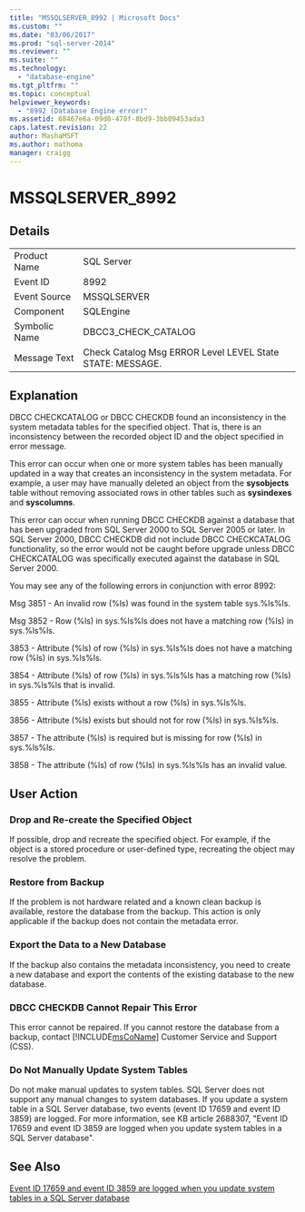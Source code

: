 ```yaml
---
title: "MSSQLSERVER_8992 | Microsoft Docs"
ms.custom: ""
ms.date: "03/06/2017"
ms.prod: "sql-server-2014"
ms.reviewer: ""
ms.suite: ""
ms.technology: 
  - "database-engine"
ms.tgt_pltfrm: ""
ms.topic: conceptual
helpviewer_keywords: 
  - "8992 (Database Engine error)"
ms.assetid: 68467e6a-09d8-478f-8bd9-3bb09453ada3
caps.latest.revision: 22
author: MashaMSFT
ms.author: mathoma
manager: craigg
---
```

# MSSQLSERVER_8992
    
## Details  
  
|||  
|-|-|  
|Product Name|SQL Server|  
|Event ID|8992|  
|Event Source|MSSQLSERVER|  
|Component|SQLEngine|  
|Symbolic Name|DBCC3_CHECK_CATALOG|  
|Message Text|Check Catalog Msg ERROR Level LEVEL State STATE: MESSAGE.|  
  
## Explanation  
 DBCC CHECKCATALOG or DBCC CHECKDB found an inconsistency in the system metadata tables for the specified object. That is, there is an inconsistency between the recorded object ID and the object specified in error message.  
  
 This error can occur when one or more system tables has been manually updated in a way that creates an inconsistency in the system metadata. For example, a user may have manually deleted an object from the **sysobjects** table without removing associated rows in other tables such as **sysindexes** and **syscolumns**.  
  
 This error can occur when running DBCC CHECKDB against a database that has been upgraded from SQL Server 2000 to SQL Server 2005 or later. In SQL Server 2000, DBCC CHECKDB did not include DBCC CHECKCATALOG functionality, so the error would not be caught before upgrade unless DBCC CHECKCATALOG was specifically executed against the database in SQL Server 2000.  
  
 You may see any of the following errors in conjunction with error 8992:  
  
 Msg 3851 - An invalid row (%ls) was found in the system table sys.%ls%ls.  
  
 Msg 3852 - Row (%ls) in sys.%ls%ls does not have a matching row (%ls) in sys.%ls%ls.  
  
 3853 - Attribute (%ls) of row (%ls) in sys.%ls%ls does not have a matching row (%ls) in sys.%ls%ls.  
  
 3854 - Attribute (%ls) of row (%ls) in sys.%ls%ls has a matching row (%ls) in sys.%ls%ls that is invalid.  
  
 3855 - Attribute (%ls) exists without a row (%ls) in sys.%ls%ls.  
  
 3856 - Attribute (%ls) exists but should not for row (%ls) in sys.%ls%ls.  
  
 3857 - The attribute (%ls) is required but is missing for row (%ls) in sys.%ls%ls.  
  
 3858 - The attribute (%ls) of row (%ls) in sys.%ls%ls has an invalid value.  
  
## User Action  
  
### Drop and Re-create the Specified Object  
 If possible, drop and recreate the specified object. For example, if the object is a stored procedure or user-defined type, recreating the object may resolve the problem.  
  
### Restore from Backup  
 If the problem is not hardware related and a known clean backup is available, restore the database from the backup. This action is only applicable if the backup does not contain the metadata error.  
  
### Export the Data to a New Database  
 If the backup also contains the metadata inconsistency, you need to create a new database and export the contents of the existing database to the new database.  
  
### DBCC CHECKDB Cannot Repair This Error  
 This error cannot be repaired.  If you cannot restore the database from a backup, contact [!INCLUDE[msCoName](../../includes/msconame-md.md)] Customer Service and Support (CSS).  
  
### Do Not Manually Update System Tables  
 Do not make manual updates to system tables. SQL Server does not support any manual changes to system databases. If you update a system table in a SQL Server database, two events (event ID 17659 and event ID 3859) are logged. For more information, see KB article 2688307, "Event ID 17659 and event ID 3859 are logged when you update system tables in a SQL Server database".  
  
## See Also  
 [Event ID 17659 and event ID 3859 are logged when you update system tables in a SQL Server database](http://support.microsoft.com/kb/2688307/EN-US)  
  
  
